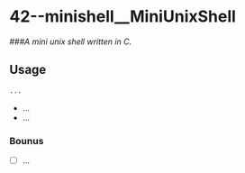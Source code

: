 # 42--minishell__MiniUnixShell
*###A mini unix shell written in C.*

## Usage

```sh
...
```
* ...
* ...

### Bounus
- [ ] ...
